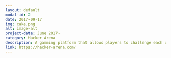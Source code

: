 ```yaml
---
layout: default
modal-id: 2
date: 2017-09-17
img: cake.png
alt: image-alt
project-date: June 2017-
category: Hacker Arena
description: A gamming platform that allows players to challenge each others with coding game.  Four modes are Classic Mode, Pair Mode, Code Run, and Solo Mode. Utilzed Google, Facebook and Email OAth flow to allow faster signing up. Tech Stack: React, Redux, React Router v4, Webpack, Firebase, Nightmare JS, Jest JS Eslinter.  
link: https://hacker-arena.com/
---
```

